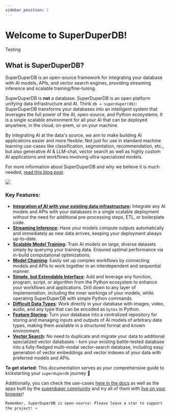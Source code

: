 ```yaml
---
sidebar_position: 1
---
```


# Welcome to SuperDuperDB!

Testing

## What is SuperDuperDB?

SuperDuperDB is an open-source framework for integrating your database with AI models, APIs, and vector search engines, providing streaming inference and scalable training/fine-tuning.

SuperDuperDB is **not** a database. SuperDuperDB is an open platform unifying data infrastructure and AI. Think `db = superduper(db)`: SuperDuperDB transforms your databases into an intelligent system that leverages the full power of the AI, open-source, and Python ecosystems. It is a single scalable environment for all your AI that can be deployed anywhere, in the cloud, on-prem, or on your machine.

By integrating AI at the data's source, we aim to make building AI applications easier and more flexible: Not just for use in standard machine learning use-cases like classification, segmentation, recommendation, etc., but also generative AI & LLM-chat, vector search as well as highly custom AI applications and workflows involving ultra-specialized models.

For more information about SuperDuperDB and why we believe it is much needed, [read this blog post](https://docs.superduperdb.com/blog/superduperdb-the-open-source-framework-for-bringing-ai-to-your-datastore/). 


![](/img/superduperdb.gif)



### Key Features:
- **[Integration of AI with your existing data infrastructure](https://docs.superduperdb.com/docs/docs/walkthrough/apply_models):** Integrate any AI models and APIs with your databases in a single scalable deployment without the need for additional pre-processing steps, ETL, or boilerplate code.
- **[Streaming Inference](https://docs.superduperdb.com/docs/docs/walkthrough/daemonizing_models_with_listeners):** Have your models compute outputs automatically and immediately as new data arrives, keeping your deployment always up-to-date.
- **[Scalable Model Training](https://docs.superduperdb.com/docs/docs/walkthrough/training_models):** Train AI models on large, diverse datasets simply by querying your training data. Ensured optimal performance via in-build computational optimizations.
- **[Model Chaining](https://docs.superduperdb.com/docs/docs/walkthrough/linking_interdependent_models/)**: Easily set up complex workflows by connecting models and APIs to work together in an interdependent and sequential manner.
- **[Simple, but Extendable Interface](https://docs.superduperdb.com/docs/docs/fundamentals/procedural_vs_declarative_api)**: Add and leverage any function, program, script, or algorithm from the Python ecosystem to enhance your workflows and applications. Drill down to any layer of implementation, including the inner workings of your models, while operating SuperDuperDB with simple Python commands.
- **[Difficult Data Types](https://docs.superduperdb.com/docs/docs/walkthrough/encoding_special_data_types/)**: Work directly in your database with images, video, audio, and any type that can be encoded as `bytes` in Python.
- **[Feature Storing](https://docs.superduperdb.com/docs/docs/walkthrough/encoding_special_data_types):** Turn your database into a centralized repository for storing and managing inputs and outputs of AI models of arbitrary data types, making them available in a structured format and known environment.
- **[Vector Search](https://docs.superduperdb.com/docs/docs/walkthrough/vector_search):** No need to duplicate and migrate your data to additional specialized vector databases - turn your existing battle-tested database into a fully-fledged multi-modal vector-search database, including easy generation of vector embeddings and vector indexes of your data with preferred models and APIs.


**To get started:**
This documentation serves as your comprehensive guide to kickstarting your `superduperdb` journey 🚀

Additionally, you can check the use-cases [here in the docs](https://docs.superduperdb.com/docs/category/use-cases) as well as the apps built by the [superduper community](https://github.com/SuperDuperDB/superduper-community-apps) and try all of them with [live on your browser](https://colab.research.google.com/github/SuperDuperDB/superduperdb/blob/main/examples/)! 




`Remember, SuperDuperDB is open-source: Please leave a star to support the project! ⭐`
